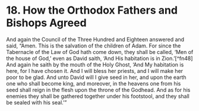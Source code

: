 # 18. How the Orthodox Fathers and Bishops Agreed

And again the Council of the Three Hundred and Eighteen answered and said, “Amen. This is the salvation of the children of Adam. For since the Tabernacle of the Law of God hath come down, they shall be called, ‘Men of the house of God,’ even as David saith, ‘And His habitation is in Zion.’[^fn48] And again he saith by the mouth of the Holy Ghost, ‘And My habitation is here, for I have chosen it. And I will bless her priests, and I will make her poor to be glad. And unto David will I give seed in her, and upon the earth one who shall become king, and moreover, in the heavens one from his seed shall reign in the flesh upon the throne of the Godhead. And as for his enemies they shall be gathered together under his footstool, and they shall be sealed with his seal.’”

